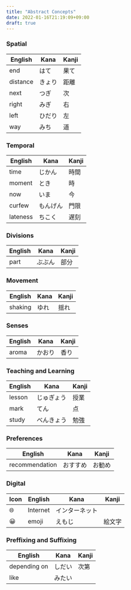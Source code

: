 ```yaml
---
title: "Abstract Concepts"
date: 2022-01-16T21:19:09+09:00
draft: true
---
```

### Spatial
| English  | Kana   | Kanji |
|----------|--------|-------|
| end      | はて   | 果て  |
| distance | きょり | 距離  |
| next     | つぎ   | 次    |
| right    | みぎ   | 右    |
| left     | ひだり | 左    |
| way      | みち   | 道    |

### Temporal
| English  | Kana     | Kanji |
|----------|----------|-------|
| time     | じかん   | 時間  |
| moment   | とき     | 時    |
| now      | いま     | 今    |
| curfew   | もんげん | 門限  |
| lateness | ちこく   | 遅刻  |

### Divisions
| English | Kana   | Kanji |
|---------|--------|-------|
| part    | ぶぶん | 部分  |

### Movement
| English | Kana | Kanji |
|---------|------|-------|
| shaking | ゆれ | 揺れ  |

### Senses
| English | Kana   | Kanji |
|---------|--------|-------|
| aroma   | かおり | 香り  |

### Teaching and Learning
| English | Kana       | Kanji |
|---------|------------|-------|
| lesson  | じゅぎょう | 授業  |
| mark    | てん       | 点    |
| study   | べんきょう | 勉強  |

### Preferences
| English        | Kana     | Kanji  |
|----------------|----------|--------|
| recommendation | おすすめ | お勧め |

### Digital
| Icon | English  | Kana           | Kanji  |
|------|----------|----------------|--------|
| 🌐   | Internet | インターネット |        |
| 😀   | emoji    | えもじ         | 絵文字 |

### Preffixing and Suffixing
| English      | Kana   | Kanji |
|--------------|--------|-------|
| depending on | しだい | 次第  |
| like         | みたい |       |
